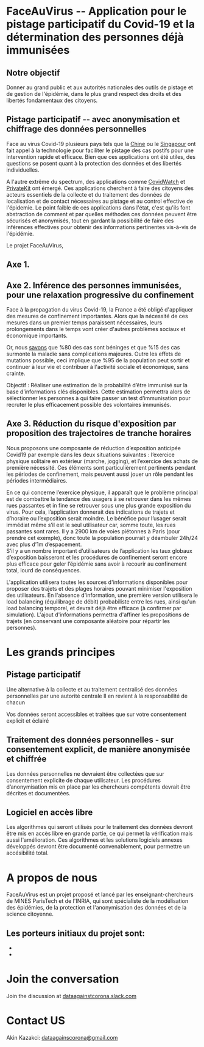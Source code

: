 # FaceAuVirus -- Application pour le pistage participatif du Covid-19 et la détermination des personnes déjà immunisées

## Notre objectif
Donner au grand public et aux autorités nationales des outils de pistage et de gestion de l'épidémie, dans le plus grand respect des droits et des libertés fondamentaux des citoyens.

## Pistage participatif -- avec anonymisation et chiffrage des données personnelles
Face au virus Covid-19 plusieurs pays tels que la [Chine](https://www.futura-sciences.com/tech/actualites/technologie-chine-debauche-technologies-faire-face-epidemie-coronavirus-79629/) ou le [Singapour](https://www.tech.gov.sg/media/technews/tracetogether-behind-the-scenes-look-at-its-development-process) ont fait appel à la technologie pour faciliter le pistage des cas postifs pour une intervention rapide et efficace. Bien que ces applications ont été utiles, des questions se posent quant à la protection des données et des libertés individuelles.

A l'autre extrême du spectrum, des applications comme [CovidWatch](https://www.covid-watch.org/) et [PrivateKit](https://privatekit.mit.edu/) ont émergé. Ces applications cherchent à faire des citoyens des acteurs essentiels de la collecte et du traitement des données de localisation et de contact nécessaires au pistage et au control effective de l'épidemie. Le point faible de ces applications dans l'état, c'est qu'ils font abstraction de comment et par quelles méthodes ces données peuvent être sécurisés et anonymisés, tout en gardant la possibilité de faire des inférences effectives pour obtenir des informations pertinentes vis-à-vis de l'épidémie.

Le projet FaceAuVirus, 




## Axe 1. 

## Axe 2. Inférence des personnes immunisées, pour une relaxation progressive du confinement
Face à la propagation du virus Covid-19, la France a été obligé d'appliquer des mesures de confinement importantes. Alors que  la nécessité de ces mesures dans un premier temps paraissent nécessaires, leurs prolongements dans le temps vont créer d'autres problèmes sociaux et économique importants. 

Or, nous [savons](https://www.who.int/docs/default-source/coronaviruse/situation-reports/20200306-sitrep-46-covid-19.pdf?sfvrsn=96b04adf_2) que %80 des cas sont béninges et que %15 des cas surmonte la maladie sans complications majeures. Outre les effets de mutations possible, ceci implique que %95 de la population peut sortir et continuer à leur vie et contribuer à l'activité sociale et économique, sans crainte.

Objectif : Réaliser une estimation de la probabilité d’être immunisé sur la base d’informations clés disponibles. Cette estimation permettra alors de sélectionner les personnes à qui faire passer un test d’immunisation pour recruter le plus efficacement possible des volontaires immunisés.

## Axe 3. Réduction du risque d'exposition par proposition des trajectoires de tranche horaires

Nous proposons une composante de réduction d’exposition anticipée Covid19 par exemple dans les deux situations suivantes : l’exercice physique solitaire en extérieur (marche, jogging), et l’exercice des achats de première nécessité. Ces éléments sont particulièrement pertinents pendant les périodes de confinement, mais peuvent aussi jouer un rôle pendant les périodes intermédiaires.

En ce qui concerne l’exercice physique, il apparaît que le problème principal est de combattre la tendance des usagers à se retrouver dans les mêmes rues passantes et in fine se retrouver sous une plus grande exposition du virus. Pour cela, l’application donnerait des indications de trajets et d’horaire ou l’exposition serait moindre. Le bénéfice pour l’usager serait immédiat même s’il est le seul utilisateur car, somme toute, les rues passantes sont rares. Il y a 2900 km de voies piétonnes à Paris (pour prendre cet exemple), donc toute la population pourrait y déambuler 24h/24 avec plus d’1m d’espacement.  
S’il y a un nombre important d’utilisateurs de l’application les taux globaux d’exposition baisseront et les procédures de confinement seront encore plus efficace pour geler l’épidémie sans avoir à recourir au confinement total, lourd de conséquences.

L'application utilisera toutes les sources d'informations disponibles pour proposer des trajets et des plages horaires pouvant minimiser l'exposition des utilisateurs. En l'absence d'information, une première version utilisera le load balancing (équilibrage de débit) probabiliste entre les rues, ainsi qu'un load balancing temporel, et devrait déjà être efficace (à confirmer par simulation). L'ajout d'informations permettra d'affiner les propositions de trajets (en conservant une composante aléatoire pour répartir les personnes).


# Les grands principes

## Pistage participatif
Une alternative à la collecte et au traitement centralisé des données personnelles par une autorité centrale  Il en revient à la responsabilité de chacun

Vos données seront accessibles et traitées que sur votre consentement explicit et éclairé

## Traitement des données personnelles - sur consentement explicit, de manière anonymisée et chiffrée
Les données personnelles ne devraient être collectées que sur consentement explicite de chaque utilisateur. Les procédures d’anonymisation mis en place par les chercheurs compétents devrait être décrites et documentées.

## Logiciel en accès libre
Les algorithmes qui seront utilisés pour le traitement des données devront être mis en accès libre en grande partie, ce qui permet la vérification mais aussi l'amélioration. Ces algorithmes et les solutions logiciels annexes développés devront être documenté convenablement, pour permettre un accésibilité total. 


# A propos de nous
FaceAuVirus est un projet proposé et lancé par les enseignant-chercheurs de MINES ParisTech et de l'INRIA, qui sont spécialiste de la modélisation des épidémies, de la protection et l'anonymisation des données et de la science citoyenne.

Les porteurs initiaux du projet sont:
-
-
-






# Join the conversation
Join the discussion at [dataagainstcorona.slack.com](corona-ml.slack.com)

# Contact US
Akin Kazakci: [dataagainscorona@gmail.com](dataagainstcorona@gmail.com)
